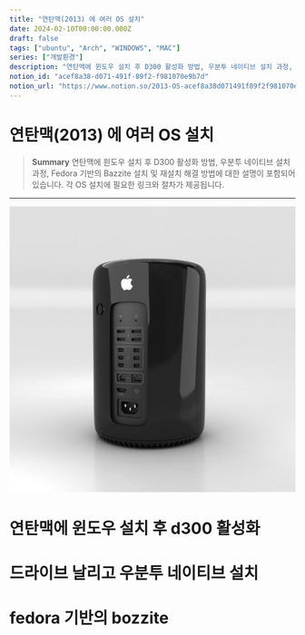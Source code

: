 ```yaml
---
title: "연탄맥(2013) 에 여러 OS 설치"
date: 2024-02-10T00:00:00.000Z
draft: false
tags: ["ubuntu", "Arch", "WINDOWS", "MAC"]
series: ["개발환경"]
description: "연탄맥에 윈도우 설치 후 D300 활성화 방법, 우분투 네이티브 설치 과정, Fedora 기반의 Bazzite 설치 및 재설치 해결 방법에 대한 설명이 포함되어 있습니다. 각 OS 설치에 필요한 링크와 절차가 제공됩니다."
notion_id: "acef8a38-d071-491f-89f2-f981070e9b7d"
notion_url: "https://www.notion.so/2013-OS-acef8a38d071491f89f2f981070e9b7d"
---
```


# 연탄맥(2013) 에 여러 OS 설치

> **Summary**
> 연탄맥에 윈도우 설치 후 D300 활성화 방법, 우분투 네이티브 설치 과정, Fedora 기반의 Bazzite 설치 및 재설치 해결 방법에 대한 설명이 포함되어 있습니다. 각 OS 설치에 필요한 링크와 절차가 제공됩니다.

---

![Image](image_4b3c7122ca62.png)

# 연탄맥에 윈도우 설치 후 d300 활성화

# 드라이브 날리고 우분투 네이티브 설치

# fedora 기반의 bozzite


